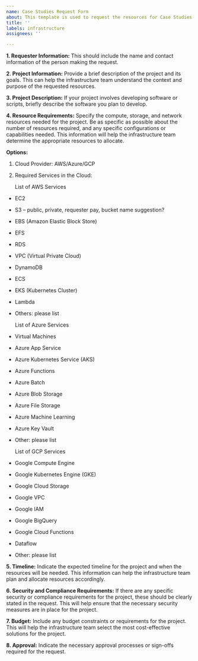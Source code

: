 ```yaml
---
name: Case Studies Request Form
about: This template is used to request the resources for Case Studies Call - AWS/Azure/GCP.
title: ''
labels: infrastructure
assignees: ''

---
```



**1.	Requester Information:**
This should include the name and contact information of the person making the request.



**2.	Project Information:** 
Provide a brief description of the project and its goals. This can help the infrastructure team understand the context and purpose of the requested resources.


**3.  Project Description:**
If your project involves developing software or scripts, briefly describe the software you plan to develop.

**4.	Resource Requirements:** 
Specify the compute, storage, and network resources needed for the project. Be as specific as possible about the number of resources required, and any specific configurations or capabilities needed. This information will help the infrastructure team determine the appropriate resources to allocate.

**Options:**
1. Cloud Provider: AWS/Azure/GCP

2. Required Services in the Cloud:

   List of AWS Services
- EC2
- S3 – public, private, requester pay, bucket name suggestion?
- EBS (Amazon Elastic Block Store)
- EFS
- RDS
- VPC (Virtual Private Cloud)
- DynamoDB
- ECS
- EKS (Kubernetes Cluster)
- Lambda
- Others: please list
  
   List of Azure Services
- Virtual Machines
- Azure App Service
- Azure Kubernetes Service (AKS)
- Azure Functions
- Azure Batch
- Azure Blob Storage
- Azure File Storage
- Azure Machine Learning
- Azure Key Vault
- Other: please list

   List of GCP Services
- Google Compute Engine
- Google Kubernetes Engine (GKE)
- Google Cloud Storage
- Google VPC
- Google IAM
- Google BigQuery
- Google Cloud Functions
- Dataflow
- Other: please list


**5.	Timeline:** 
Indicate the expected timeline for the project and when the resources will be needed. This information can help the infrastructure team plan and allocate resources accordingly.
 


**6.	Security and Compliance Requirements:** 
If there are any specific security or compliance requirements for the project, these should be clearly stated in the request. This will help ensure that the necessary security measures are in place for the project.
 


**7.	Budget:** 
Include any budget constraints or requirements for the project. This will help the infrastructure team select the most cost-effective solutions for the project.
 

 
**8.	Approval:** 
Indicate the necessary approval processes or sign-offs required for the request.

